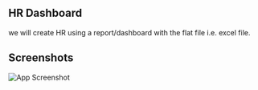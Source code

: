 
## HR Dashboard

we will create HR using a report/dashboard with the flat file i.e. excel file. 
## Screenshots

![App Screenshot](<img width="1440" alt="Screenshot 2024-04-01 at 10 37 13 PM" src="https://github.com/vyadav2001/ML-Project-Bangalore-Home-Price-Prediction/assets/101548714/514e78ae-0fc5-4d29-868e-f5866ed6eab8">)

 